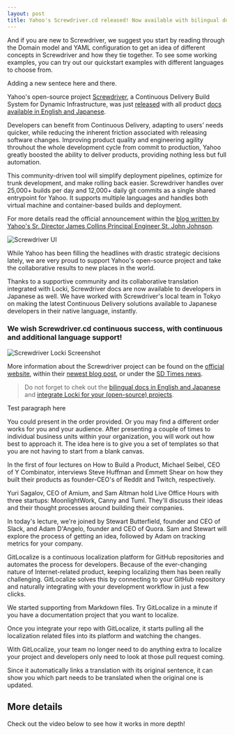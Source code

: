 ```yaml
---
layout: post
title: Yahoo's Screwdriver.cd released! Now available with bilingual documentation by Locki
---
```


And if you are new to Screwdriver, we suggest you start by reading through the Domain model and YAML configuration to get an idea of different concepts in Screwdriver and how they tie together. To see some working examples, you can try out our quickstart examples with different languages to choose from.

Adding a new sentece here and there.

Yahoo's open-source project [Screwdriver](http://screwdriver.cd/), a Continuous Delivery Build System for Dynamic Infrastructure, was just [released](https://yahooeng.tumblr.com/post/155765242061/open-sourcing-screwdriver-yahoos-continuous) with all product [docs available in English and Japanese](http://docs.screwdriver.cd).

Developers can benefit from Continuous Delivery, adapting to users’ needs quicker, while reducing the inherent friction associated with releasing software changes.  Improving product quality and engineering agility throuhout the whole development cycle from commit to production, Yahoo greatly boosted the ability to deliver products, providing nothing less but full automation.

This community-driven tool will simplify deployment pipelines, optimize for trunk development, and make rolling back easier. Screwdriver handles over 25,000+ builds per day and 12,000+ daily git commits as a single shared entrypoint for Yahoo. It supports multiple languages and handles both virtual machine and container-based builds and deployment. 

For more details read the official announcement within the [blog written by Yahoo's Sr. Director James Collins Principal Engineer St. John Johnson](https://yahooeng.tumblr.com/post/155765242061/open-sourcing-screwdriver-yahoos-continuous).

![Screwdriver UI](/img/screwdriver.png)

While Yahoo has been filling the headlines with drastic strategic decisions lately, we are very proud to support Yahoo's open-source project and take the collaborative results to new places in the world.

Thanks to a supportive community and its collaborative translation integrated with Locki, Screwdriver docs are now available to developers in Japanese as well. We have worked with Screwdriver's local team in Tokyo on making the latest Continuous Delivery solutions available to Japanese developers in their native language, instantly.

### We wish Screwdriver.cd continuous success, with continuous and additional language support!

![Screwdriver Locki Screenshot](/img/screwdriver_locki.png)

More information about the Screwdriver project can be found on the [official website](http://screwdriver.cd), within their [newest blog post](https://yahooeng.tumblr.com/post/155765242061/open-sourcing-screwdriver-yahoos-continuous), or under the [SD Times news](http://sdtimes.com/yahoo-open-sources-continuous-delivery-tool-screwdriver/). 

> Do not forget to chek out the [bilingual docs in English and Japanese](http://docs.screwdriver.cd) and [integrate Locki for your (open-source) projects](https://locki.io).

Test paragraph here

You could present in the order provided. Or you may find a different order works for you and your audience. After presenting a couple of times to individual business units within your organization, you will work out how best to approach it. The idea here is to give you a set of templates so that you are not having to start from a blank canvas.

In the first of four lectures on How to Build a Product, Michael Seibel, CEO of Y Combinator, interviews Steve Huffman and Emmett Shear on how they built their products as founder-CEO's of Reddit and Twitch, respectively.

Yuri Sagalov, CEO of Amium, and Sam Altman hold Live Office Hours with three startups: MoonlightWork, Canny and Tuml. They'll discuss their ideas and their thought processes around building their companies.

In today's lecture, we're joined by Stewart Butterfield, founder and CEO of Slack, and Adam D'Angelo, founder and CEO of Quora. Sam and Stewart will explore the process of getting an idea, followed by Adam on tracking metrics for your company.

GitLocalize is a continuous localization platform for GitHub repositories and automates the process for developers. Because of the ever-changing nature of Internet-related product, keeping localizing them has been really challenging. GitLocalize solves this by connecting to your GitHub repository and naturally integrating with your development workflow in just a few clicks.

We started supporting from Markdown files. Try GitLocalize in a minute if you have a documentation project that you want to localize.

Once you integrate your repo with GitLocalize, it starts pulling all the localization related files into its platform and watching the changes.

With GitLocalize, your team no longer need to do anything extra to localize your project and developers only need to look at those pull request coming.

Since it automatically links a translation with its original sentence, it can show you which part needs to be translated when the original one is updated.

## More details

Check out the video below to see how it works in more depth!
